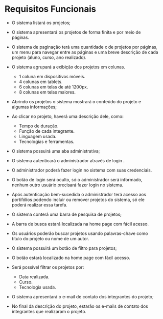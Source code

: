 # Requisitos Funcionais

-	O sistema listará os projetos;
  -	O sistema apresentará os projetos de forma finita e por meio de páginas.
  -	O sistema de paginação terá uma quantidade x de projetos por páginas, um menu para navegar entre as páginas e uma breve descrição de cada projeto (aluno, curso, ano realizado).
  -	O sistema agrupará  a exibição dos projetos em colunas.
    -	1 coluna em dispositivos móveis.
    -	4 colunas em tablets.
    -	6 colunas em telas de até 1200px.
    -	8 colunas em telas maiores.
      
-	Abrindo os projetos o sistema mostrará o conteúdo do projeto e algumas informações;
  -	Ao clicar no projeto, haverá uma descrição dele, como:
    -	Tempo de duração.
    -	Função de cada integrante.
    -	Linguagem usada.
    -	Tecnologias e ferramentas.

-	O sistema possuirá uma aba administrativa;
  -	O sistema autenticará o administrador através de login .
  -	O administrador poderá fazer login no sistema com suas credenciais.
  -	O botão de login será oculto, só o administrador será informado, nenhum outro usuário precisará fazer login no sistema.
  -	Após autenticação bem-sucedida o administrador terá acesso aos portifólios podendo incluir ou remover projetos do sistema, só ele poderá realizar essa tarefa.
    
-	O sistema conterá uma barra de pesquisa de projetos;
  -	A barra de busca estará localizada na home page com fácil acesso.
  -	Os usuários poderão buscar projetos usando palavras-chave como título do projeto ou nome de um autor.

-	O sistema possuirá um botão de filtro para projetos;
  -	O botão estará localizado na home page com fácil acesso.
  -	Será possível filtrar os projetos por:
    -	Data realizada.
    -	Curso.
    -	Tecnologia usada.

-	O sistema apresentará o e-mail de contato dos integrantes do projeto;
  -	No final da descrição do projeto, estarão os e-mails de contato dos integrantes que realizaram o projeto.
